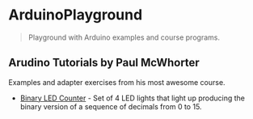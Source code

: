# ArduinoPlayground
> Playground with Arduino examples and course programs.

## Arudino Tutorials by Paul McWhorter
Examples and adapter exercises from his most awesome course.

- [Binary LED Counter](https://github.com/HRuivo/ArduinoPlayground/blob/main/BinaryLedCounter.ino) - Set of 4 LED lights that light up producing the binary version of a sequence of decimals from 0 to 15.

